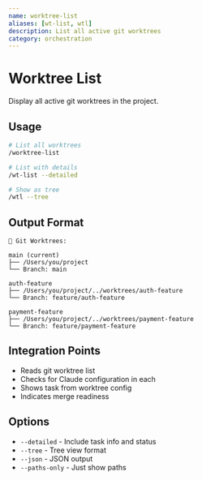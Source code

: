 ```yaml
---
name: worktree-list
aliases: [wt-list, wtl]
description: List all active git worktrees
category: orchestration
---
```


# Worktree List

Display all active git worktrees in the project.

## Usage

```bash
# List all worktrees
/worktree-list

# List with details
/wt-list --detailed

# Show as tree
/wtl --tree
```

## Output Format

```
🌳 Git Worktrees:

main (current)
├── /Users/you/project
└── Branch: main

auth-feature
├── /Users/you/project/../worktrees/auth-feature
└── Branch: feature/auth-feature

payment-feature
├── /Users/you/project/../worktrees/payment-feature
└── Branch: feature/payment-feature
```

## Integration Points

- Reads git worktree list
- Checks for Claude configuration in each
- Shows task from worktree config
- Indicates merge readiness

## Options

- `--detailed` - Include task info and status
- `--tree` - Tree view format
- `--json` - JSON output
- `--paths-only` - Just show paths
